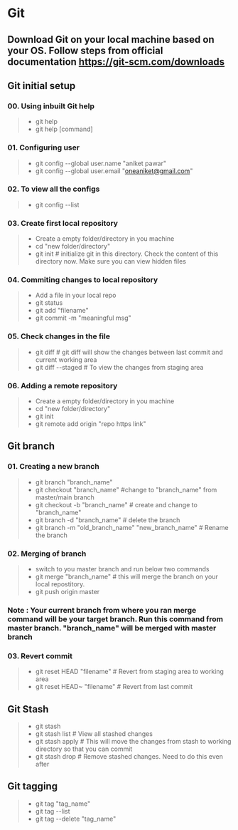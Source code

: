 # Git

## Download Git on your local machine based on your OS. Follow steps from official documentation https://git-scm.com/downloads

## Git initial setup
### 00. Using inbuilt Git help
> * git help
> * git help [command]

### 01. Configuring user
> * git config --global user.name "aniket pawar"
> * git config --global user.email "oneaniket@gmail.com"

### 02. To view all the configs
> * git config --list

### 03. Create first local repository
> * Create a empty folder/directory in you machine 
> * cd  "new folder/directory"
> * git init # initialize git in this directory. Check the content of this directory now. Make sure you can view hidden files

### 04. Commiting changes to local repository
> * Add a file in your local repo
> * git status
> * git add "filename"
> * git commit -m "meaningful msg"

### 05. Check changes in the file
> * git diff    # git diff will show the changes between last commit and current working area
> * git diff --staged # To view the changes from staging area

### 06. Adding a remote repository
> * Create a empty folder/directory in you machine 
> * cd  "new folder/directory"
> * git init
> * git remote add origin "repo https link"

## Git branch
### 01. Creating a new branch
> * git branch "branch_name"
> * git checkout "branch_name" #change to "branch_name" from master/main branch
> * git checkout -b "branch_name"   # create and change to "branch_name"
> * git branch -d "branch_name" # delete the branch
> * git branch -m "old_branch_name" "new_branch_name" # Rename the branch

### 02. Merging of branch
> * switch to you master branch and run below two commands
> * git merge "branch_name" # this will merge the branch on your local repostitory. 
> * git push origin master

### Note : Your current branch from where you ran merge command will be your target branch. Run this command from master branch. "branch_name" will be merged with master branch

### 03. Revert commit 
> * git reset HEAD "filename" # Revert from staging area to working area
> * git reset HEAD~ "filename" # Revert from last commit

## Git Stash
> * git stash
> * git stash list  # View all stashed changes
> * git stash apply # This will move the changes from stash to working directory so that you can commit
> * git stash drop  # Remove stashed changes. Need to do this even after 

## Git tagging
> * git tag "tag_name"
> * git tag --list
> * git tag --delete "tag_name"
